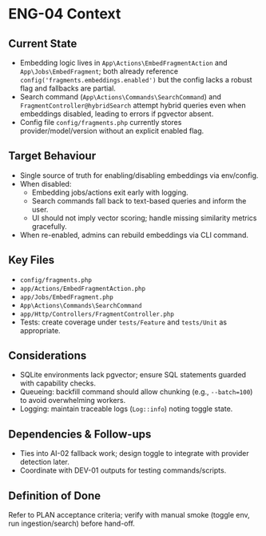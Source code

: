 # ENG-04 Context

## Current State
- Embedding logic lives in `App\Actions\EmbedFragmentAction` and `App\Jobs\EmbedFragment`; both already reference `config('fragments.embeddings.enabled')` but the config lacks a robust flag and fallbacks are partial.
- Search command (`App\Actions\Commands\SearchCommand`) and `FragmentController@hybridSearch` attempt hybrid queries even when embeddings disabled, leading to errors if pgvector absent.
- Config file `config/fragments.php` currently stores provider/model/version without an explicit enabled flag.

## Target Behaviour
- Single source of truth for enabling/disabling embeddings via env/config.
- When disabled:
  - Embedding jobs/actions exit early with logging.
  - Search commands fall back to text-based queries and inform the user.
  - UI should not imply vector scoring; handle missing similarity metrics gracefully.
- When re-enabled, admins can rebuild embeddings via CLI command.

## Key Files
- `config/fragments.php`
- `app/Actions/EmbedFragmentAction.php`
- `app/Jobs/EmbedFragment.php`
- `App\Actions\Commands\SearchCommand`
- `app/Http/Controllers/FragmentController.php`
- Tests: create coverage under `tests/Feature` and `tests/Unit` as appropriate.

## Considerations
- SQLite environments lack pgvector; ensure SQL statements guarded with capability checks.
- Queueing: backfill command should allow chunking (e.g., `--batch=100`) to avoid overwhelming workers.
- Logging: maintain traceable logs (`Log::info`) noting toggle state.

## Dependencies & Follow-ups
- Ties into AI-02 fallback work; design toggle to integrate with provider detection later.
- Coordinate with DEV-01 outputs for testing commands/scripts.

## Definition of Done
Refer to PLAN acceptance criteria; verify with manual smoke (toggle env, run ingestion/search) before hand-off.
